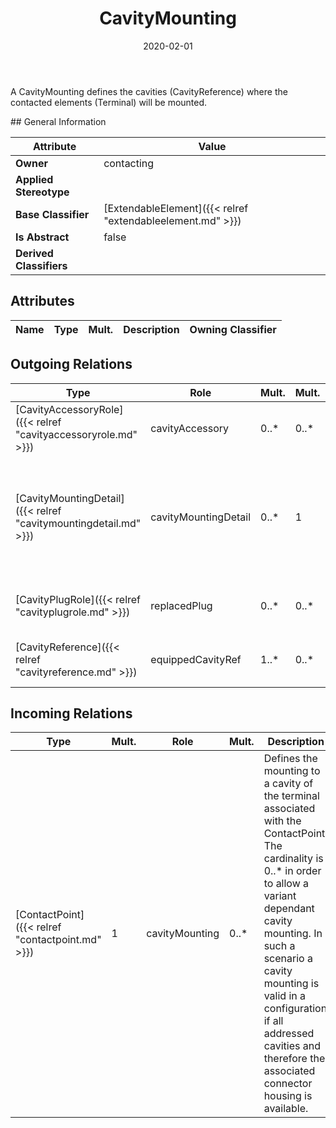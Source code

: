 ﻿---
title: CavityMounting
toc: false
type: specs
date: "2020-02-01"
draft: false
specification: VEC
version: 1.2.0
documentType: "Recommendation"
elementType: Class
classes:
  - CavityMounting
menu_name: vec-1.2.0
---
<p> A CavityMounting defines the cavities (CavityReference) where the contacted elements (Terminal) will be mounted.      </p>
## General Information

| Attribute               | Value |
|-------------------------|-------|
| **Owner**               | contacting |
| **Applied Stereotype**  |   |
| **Base Classifier**     | [ExtendableElement]({{< relref "extendableelement.md" >}})<br/>  |
| **Is Abstract**         | false |
| **Derived Classifiers** |   |

## Attributes
|  Name  |  Type  |  Mult.  |  Description  |  Owning Classifier  |
|--------|--------|---------|---------------|--------------|

## Outgoing Relations
|    Type  |   Role   |   Mult.   |   Mult.   |   Description   |
|----------|----------|-----------|-----------|-----------------|
| [CavityAccessoryRole]({{< relref "cavityaccessoryrole.md" >}}) | cavityAccessory | 0..* | 0..* |  |
| [CavityMountingDetail]({{< relref "cavitymountingdetail.md" >}}) | cavityMountingDetail | 0..* | 1 | <p> Specifies the CavityMoutingDetails, if a detailed description of the relationships between Cavities and TerminalReceptions is needed.      </p> |
| [CavityPlugRole]({{< relref "cavityplugrole.md" >}}) | replacedPlug | 0..* | 0..* | References the cavity plugs that are obsolete if the cavity mounting is realized. |
| [CavityReference]({{< relref "cavityreference.md" >}}) | equippedCavityRef | 1..* | 0..* | References the cavities that are used for the cavity mounting. |
##  Incoming Relations
|    Type  |   Mult.  |   Role    |   Mult.   |   Description  |
|----------|----------|-----------|-----------|----------------|
| [ContactPoint]({{< relref "contactpoint.md" >}}) | 1 | cavityMounting | 0..* | Defines the mounting to a cavity of the terminal associated with the ContactPoint.  The cardinality is 0..* in order to allow a variant dependant cavity mounting. In such a scenario a cavity mounting is valid in a configuration if all addressed cavities and therefore the associated connector housing is available. |
